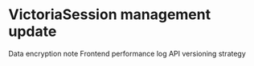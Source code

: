 # VictoriaSession management update
Data encryption note
Frontend performance log
API versioning strategy
